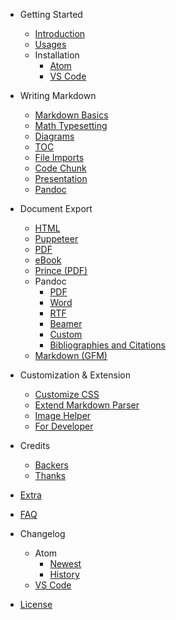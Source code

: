 - Getting Started

  - [Introduction](/)
  - [Usages](usages.md)
  - Installation
    - [Atom](installation.md)
    - [VS Code](vscode-installation.md)

- Writing Markdown

  - [Markdown Basics](markdown-basics.md)
  - [Math Typesetting](math.md)
  - [Diagrams](diagrams.md)
  - [TOC](toc.md)
  - [File Imports](file-imports.md)
  - [Code Chunk](code-chunk.md)
  - [Presentation](presentation.md)
  - [Pandoc](pandoc.md)

- Document Export

  - [HTML](html.md)
  - [Puppeteer](puppeteer.md)
  - [PDF](pdf.md)
  - [eBook](ebook.md)
  - [Prince (PDF)](prince.md)
  - Pandoc
    - [PDF](pandoc-pdf.md)
    - [Word](pandoc-word.md)
    - [RTF](pandoc-rtf.md)
    - [Beamer](pandoc-beamer.md)
    - [Custom](pandoc-custom.md)
    - [Bibliographies and Citations](pandoc-bibliographies-and-citations.md)
  - [Markdown (GFM)](markdown.md)

- Customization & Extension

  - [Customize CSS](customize-css.md)
  - [Extend Markdown Parser](extend-parser.md)
  - [Image Helper](image-helper.md)
  - [For Developer](developer.md)

- Credits
  - [Backers](backers.md)
  - [Thanks](thanks.md)
- [Extra](extra.md)
- [FAQ](faq.md)
- Changelog
  - Atom
    - [Newest](newest.md)
    - [History](history.md)
  - [VS Code](https://github.com/shd101wyy/vscode-markdown-preview-enhanced/releases)
- [License](LICENSE.md)
